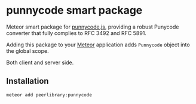 punnycode smart package
=======================

Meteor smart package for [punnycode.js](https://github.com/bestiejs/punycode.js), providing a robust Punycode converter
that fully complies to RFC 3492 and RFC 5891.

Adding this package to your [Meteor](http://www.meteor.com/) application adds `Punnycode` object into the global scope.

Both client and server side.

Installation
------------

```
meteor add peerlibrary:punnycode
```
